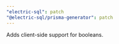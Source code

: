 ```yaml
---
"electric-sql": patch
"@electric-sql/prisma-generator": patch
---
```


Adds client-side support for booleans.
